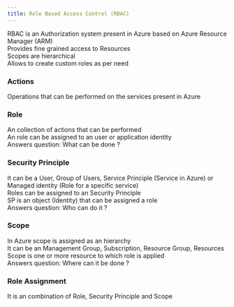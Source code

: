 ```yaml
---
title: Role Based Access Control (RBAC)
---
```


RBAC is an Authorization system present in Azure based on Azure Resource Manager (ARM)  
Provides fine grained access to Resources  
Scopes are hierarchical  
Allows to create custom roles as per need 

### Actions

Operations that can be performed on the services present in Azure

### Role

An collection of actions that can be performed  
An role can be assigned to an user or application identity  
Answers question: What can be done ?

### Security Principle

It can be a User, Group of Users, Service Principle (Service in Azure) or Managed identity (Role for a specific service)  
Roles can be assigned to an Security Principle  
SP is an object (Identity) that can be assigned a role  
Answers question: Who can do it ?

### Scope

In Azure scope is assigned as an hierarchy  
It can be an Management Group, Subscription, Resource Group, Resources  
Scope is one or more resource to which role is applied  
Answers question: Where can it be done ?

### Role Assignment

It is an combination of Role, Security Principle and Scope